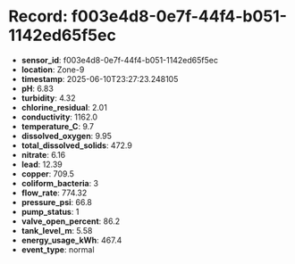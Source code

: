 # Record: f003e4d8-0e7f-44f4-b051-1142ed65f5ec

- **sensor_id**: f003e4d8-0e7f-44f4-b051-1142ed65f5ec
- **location**: Zone-9
- **timestamp**: 2025-06-10T23:27:23.248105
- **pH**: 6.83
- **turbidity**: 4.32
- **chlorine_residual**: 2.01
- **conductivity**: 1162.0
- **temperature_C**: 9.7
- **dissolved_oxygen**: 9.95
- **total_dissolved_solids**: 472.9
- **nitrate**: 6.16
- **lead**: 12.39
- **copper**: 709.5
- **coliform_bacteria**: 3
- **flow_rate**: 774.32
- **pressure_psi**: 66.8
- **pump_status**: 1
- **valve_open_percent**: 86.2
- **tank_level_m**: 5.58
- **energy_usage_kWh**: 467.4
- **event_type**: normal